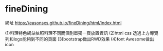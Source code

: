# fineDining
網址 https://easonsxs.github.io/fineDining/html/index.html

(1)料理特色網站依照料理不同而個別單獨一頁放置資訊
(2)html css 透過上方導覽列和logo能夠到不同的頁面
(3)bootstrap做出RWD效果
(4)font Awesome做出icon
